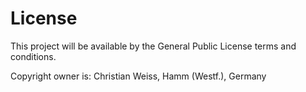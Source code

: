 License
=========

This project will be available by the General Public License terms and conditions.

Copyright owner is: Christian Weiss, Hamm (Westf.), Germany